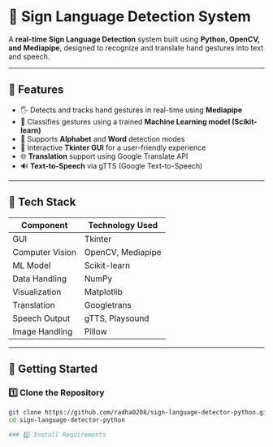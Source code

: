 # 🤟 Sign Language Detection System

A **real-time Sign Language Detection** system built using **Python, OpenCV, and Mediapipe**, designed to recognize and translate hand gestures into text and speech.

---

## 🧠 Features

- 🖐️ Detects and tracks hand gestures in real-time using **Mediapipe**
- 🤖 Classifies gestures using a trained **Machine Learning model (Scikit-learn)**
- 🔡 Supports **Alphabet** and **Word** detection modes
- 🎨 Interactive **Tkinter GUI** for a user-friendly experience
- 🌐 **Translation** support using Google Translate API
- 🔊 **Text-to-Speech** via gTTS (Google Text-to-Speech)

---

## 🧰 Tech Stack

| Component        | Technology Used         |
|------------------|--------------------------|
| GUI              | Tkinter                  |
| Computer Vision  | OpenCV, Mediapipe        |
| ML Model         | Scikit-learn             |
| Data Handling    | NumPy                    |
| Visualization    | Matplotlib               |
| Translation      | Googletrans              |
| Speech Output    | gTTS, Playsound          |
| Image Handling   | Pillow                   |

---

## 🚀 Getting Started

### 1️⃣ Clone the Repository
```bash
git clone https://github.com/radha0208/sign-language-detector-python.git
cd sign-language-detector-python

### 2️⃣ Install Requirements
